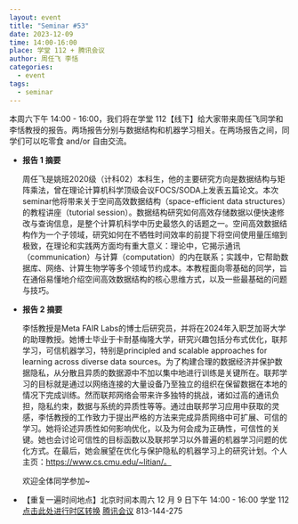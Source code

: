 ```yaml
---
layout: event
title: "Seminar #53"
date: 2023-12-09
time: 14:00-16:00
place: 学堂 112 + 腾讯会议
author: 周任飞 李恬
categories:
  - event
tags:
  - seminar
---
```


本周六下午 14:00 - 16:00，我们将在学堂 112【线下】给大家带来周任飞同学和李恬教授的报告。两场报告分别与数据结构和机器学习相关。在两场报告之间，同学们可以吃零食 and/or 自由交流。

* **报告 1 摘要**

   周任飞是姚班2020级（计科02）本科生，他的主要研究方向是数据结构与矩阵乘法，曾在理论计算机科学顶级会议FOCS/SODA上发表五篇论文。本次seminar他将带来关于空间高效数据结构（space-efficient data structures）的教程讲座（tutorial session）。数据结构研究如何高效存储数据以便快速修改与查询信息，是整个计算机科学中历史最悠久的话题之一。空间高效数据结构作为一个子领域，研究如何在不牺牲时间效率的前提下将空间使用量压缩到极致，在理论和实践两方面均有重大意义：理论中，它揭示通讯（communication）与计算（computation）的内在联系；实践中，它帮助数据库、网络、计算生物学等多个领域节约成本。本教程面向零基础的同学，旨在通俗易懂地介绍空间高效数据结构的核心思维方式，以及一些最基础的问题与技巧。

* **报告 2 摘要**

   李恬教授是Meta FAIR Labs的博士后研究员，并将在2024年入职芝加哥大学的助理教授。她博士毕业于卡耐基梅隆大学，研究兴趣包括分布式优化，联邦学习，可信机器学习，特别是principled and scalable approaches for learning across diverse data sources。为了构建合理的数据经济并保护数据隐私，从分散且异质的数据源中不加以集中地进行训练是关键所在。联邦学习的目标就是通过以网络连接的大量设备乃至独立的组织在保留数据在本地的情况下完成训练。然而联邦网络会带来许多独特的挑战，诸如过高的通讯负担，隐私约束，数据与系统的异质性等等。通过由联邦学习应用中获取的灵感，李恬教授的工作致力于提出严格的方法来完成异质网络中可扩展、可信的学习。她将论述异质性如何影响优化，以及为何会成为正确性，可信性的关键。她也会讨论可信性的目标函数以及联邦学习以外普遍的机器学习问题的优化方式。在最后，她会展望在优化与保护隐私的机器学习上的研究计划。个人主页：https://www.cs.cmu.edu/~litian/。
   
   欢迎全体同学参加~
<!--more-->

* 【重复一遍时间地点】北京时间本周六 12 月 9 日下午 14:00 - 16:00 学堂 112 [点击此处进行时区转换](https://www.timeanddate.com/worldclock/fixedtime.html?msg=Yao+Class+Seminar+53&iso=20231209T14&p1=33&ah=2) [腾讯会议](https://meeting.tencent.com/dm/wxps2uDTOAge) 813-144-275

